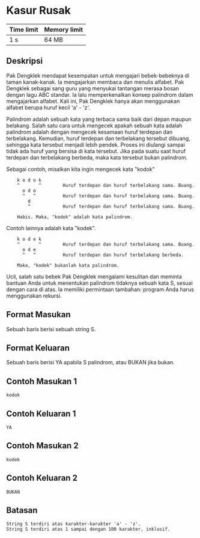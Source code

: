 # Kasur Rusak

Time limit | Memory limit
---------- | ------------
1 s | 64 MB

## Deskripsi
Pak Dengklek mendapat kesempatan untuk mengajari bebek-bebeknya di taman kanak-kanak. Ia mengajarkan membaca dan menulis alfabet. Pak Dengklek sebagai sang guru yang menyukai tantangan merasa bosan dengan lagu ABC standar. Ia lalu memperkenalkan konsep palindrom dalam mengajarkan alfabet. Kali ini, Pak Dengklek hanya akan menggunakan alfabet berupa huruf kecil 'a' - 'z'.

Palindrom adalah sebuah kata yang terbaca sama baik dari depan maupun belakang. Salah satu cara untuk mengecek apakah sebuah kata adalah palindrom adalah dengan mengecek kesamaan huruf terdepan dan terbelakang. Kemudian, huruf terdepan dan terbelakang tersebut dibuang, sehingga kata tersebut menjadi lebih pendek. Proses ini diulangi sampai tidak ada huruf yang bersisa di kata tersebut. Jika pada suatu saat huruf terdepan dan terbelakang berbeda, maka kata tersebut bukan palindrom.

Sebagai contoh, misalkan kita ingin mengecek kata "kodok"

        k o d o k
        ^       ^        Huruf terdepan dan huruf terbelakang sama. Buang.
          o d o
          ^   ^          Huruf terdepan dan huruf terbelakang sama. Buang.
            d
            ^            Huruf terdepan dan huruf terbelakang sama. Buang.

        Habis. Maka, "kodok" adalah kata palindrom.

Contoh lainnya adalah kata "kodek".

        k o d e k
        ^       ^        Huruf terdepan dan huruf terbelakang sama. Buang.
          o d e
          ^   ^          Huruf terdepan dan huruf terbelakang berbeda.

        Maka, "kodek" bukanlah kata palindrom.

Ucil, salah satu bebek Pak Dengklek mengalami kesulitan dan meminta bantuan Anda untuk menentukan palindrom tidaknya sebuah kata S, sesuai dengan cara di atas. Ia memiliki permintaan tambahan: program Anda harus menggunakan rekursi.

## Format Masukan
Sebuah baris berisi sebuah string S.

## Format Keluaran
Sebuah baris berisi YA apabila S palindrom, atau BUKAN jika bukan.

## Contoh Masukan 1
    kodok
## Contoh Keluaran 1
    YA
## Contoh Masukan 2
    kodek
## Contoh Keluaran 2
    BUKAN
## Batasan
    String S terdiri atas karakter-karakter 'a' - 'z'.
    String S terdiri atas 1 sampai dengan 100 karakter, inklusif.